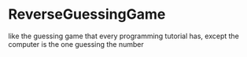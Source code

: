 # ReverseGuessingGame
like the guessing game that every programming tutorial has, except the computer is the one guessing the number

